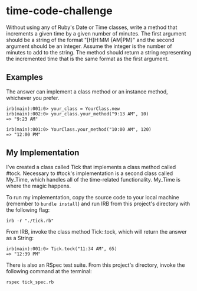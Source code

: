 time-code-challenge
===================

Without using any of Ruby's Date or Time classes, write a method that increments a given time by a given number of minutes. The first argument should be a string of the format "[H]H:MM {AM|PM}" and the second argument should be an integer. Assume the integer is the number of minutes to add to the string. The method should return a string representing the incremented time that is the same format as the first argument.

Examples
-------

The answer can implement a class method or an instance method, whichever you prefer.

	irb(main):001:0> your_class = YourClass.new
	irb(main):002:0> your_class.your_method("9:13 AM", 10)
	=> "9:23 AM"

	irb(main):001:0> YourClass.your_method("10:00 AM", 120)
	=> "12:00 PM"

My Implementation
-----------------

I've created a class called Tick that implements a class method called #tock. Necessary to #tock's implementation is a second class called My_Time, which handles all of the time-related functionality. My_Time is where the magic happens.

To run my implementation, copy the source code to your local machine (remember to `bundle install`) and run IRB from this project's directory with the following flag:

	irb -r "./tick.rb"

From IRB, invoke the class method Tick::tock, which will return the answer as a String:

	irb(main):001:0> Tick.tock("11:34 AM", 65)
	=> "12:39 PM"

There is also an RSpec test suite. From this project's directory, invoke the following command at the terminal:

	rspec tick_spec.rb
